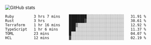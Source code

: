 ![GitHub stats](https://github-readme-stats.vercel.app/api?username=ksk001100&show_icons=true&theme=tokyonight)

<!--START_SECTION:waka-->

```text
Ruby         3 hrs 7 mins    ████████░░░░░░░░░░░░░░░░░   31.91 %
Rust         3 hrs           ███████▓░░░░░░░░░░░░░░░░░   30.61 %
Terraform    1 hr 16 mins    ███▒░░░░░░░░░░░░░░░░░░░░░   12.92 %
TypeScript   1 hr 6 mins     ███░░░░░░░░░░░░░░░░░░░░░░   11.37 %
TOML         23 mins         █░░░░░░░░░░░░░░░░░░░░░░░░   04.07 %
HCL          12 mins         ▓░░░░░░░░░░░░░░░░░░░░░░░░   02.19 %
```

<!--END_SECTION:waka-->
